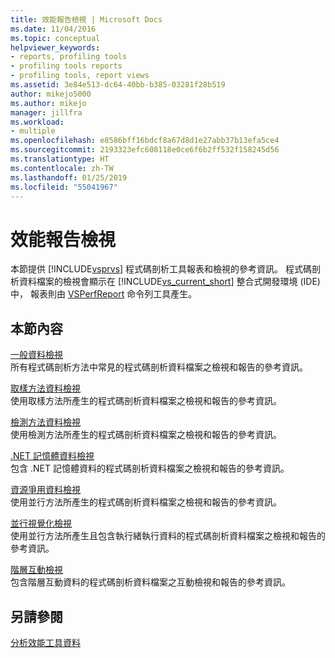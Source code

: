 ```yaml
---
title: 效能報告檢視 | Microsoft Docs
ms.date: 11/04/2016
ms.topic: conceptual
helpviewer_keywords:
- reports, profiling tools
- profiling tools reports
- profiling tools, report views
ms.assetid: 3e84e513-dc64-40bb-b385-03281f28b519
author: mikejo5000
ms.author: mikejo
manager: jillfra
ms.workload:
- multiple
ms.openlocfilehash: e8586bff16bdcf8a67d8d1e27abb37b13efa5ce4
ms.sourcegitcommit: 2193323efc608118e0ce6f6b2ff532f158245d56
ms.translationtype: HT
ms.contentlocale: zh-TW
ms.lasthandoff: 01/25/2019
ms.locfileid: "55041967"
---
```

# <a name="performance-report-views"></a>效能報告檢視
本節提供 [!INCLUDE[vsprvs](../code-quality/includes/vsprvs_md.md)] 程式碼剖析工具報表和檢視的參考資訊。 程式碼剖析資料檔案的檢視會顯示在 [!INCLUDE[vs_current_short](../code-quality/includes/vs_current_short_md.md)] 整合式開發環境 (IDE) 中， 報表則由 [VSPerfReport](../profiling/vsperfreport.md) 命令列工具產生。  
  
## <a name="in-this-section"></a>本節內容  
 [一般資料檢視](../profiling/common-data-views.md)  
 所有程式碼剖析方法中常見的程式碼剖析資料檔案之檢視和報告的參考資訊。  
  
 [取樣方法資料檢視](../profiling/profiler-sampling-method-data-views.md)  
 使用取樣方法所產生的程式碼剖析資料檔案之檢視和報告的參考資訊。  
  
 [檢測方法資料檢視](../profiling/instrumentation-method-data-views.md)  
 使用檢測方法所產生的程式碼剖析資料檔案之檢視和報告的參考資訊。  
  
 [.NET 記憶體資料檢視](../profiling/dotnet-memory-data-views.md)  
 包含 .NET 記憶體資料的程式碼剖析資料檔案之檢視和報告的參考資訊。  
  
 [資源爭用資料檢視](../profiling/resource-contention-data-views.md)  
 使用並行方法所產生的程式碼剖析資料檔案之檢視和報告的參考資訊。  
  
 [並行視覺化檢視](../profiling/concurrency-visualizer.md)  
 使用並行方法所產生且包含執行緒執行資料的程式碼剖析資料檔案之檢視和報告的參考資訊。  
  
 [階層互動檢視](../profiling/tier-interactions-view.md)  
 包含階層互動資料的程式碼剖析資料檔案之互動檢視和報告的參考資訊。  
  
## <a name="see-also"></a>另請參閱  
 [分析效能工具資料](../profiling/analyzing-performance-tools-data.md)